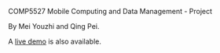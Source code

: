 COMP5527 Mobile Computing and Data Management - Project

By Mei Youzhi and Qing Pei.

A [live demo](http://edwardtoday.github.com/COMP5527-Client/demo) is also available.